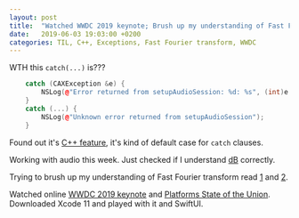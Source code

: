 ```yaml
---
layout: post
title:  "Watched WWDC 2019 keynote; Brush up my understanding of Fast Fourier transform"
date:   2019-06-03 19:03:00 +0200
categories: TIL, C++, Exceptions, Fast Fourier transform, WWDC
---
```

WTH this `catch(...)` is???

```C++
    catch (CAXException &e) {
        NSLog(@"Error returned from setupAudioSession: %d: %s", (int)e.mError, e.mOperation);
    }
    catch (...) {
        NSLog(@"Unknown error returned from setupAudioSession");
    }
```

Found out it's [C++ feature](http://www.cplusplus.com/doc/tutorial/exceptions/), it's kind of default case for `catch` clauses.

Working with audio this week. Just checked if I understand [dB](https://en.wikipedia.org/wiki/Decibel) correctly.

Trying to brush up my understanding of Fast Fourier transform read [1](https://habr.com/ru/post/196374/) and [2](https://habr.com/ru/post/274175/).

Watched online [WWDC 2019 keynote](https://developer.apple.com/videos/play/wwdc2019/101/) and [Platforms State of the Union](https://developer.apple.com/videos/play/wwdc2019/103/). Downloaded Xcode 11 and played with it and SwiftUI.
